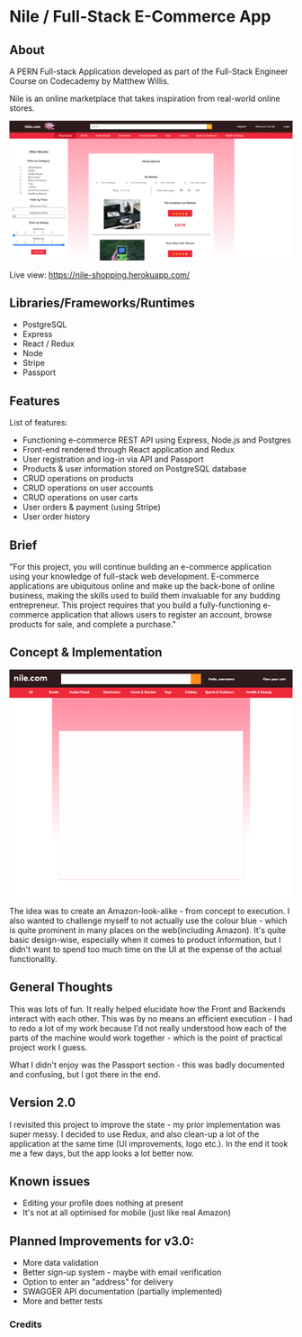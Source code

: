 # Nile / Full-Stack E-Commerce App

## About

A PERN Full-stack Application developed as part of the Full-Stack Engineer Course on Codecademy by Matthew Willis.

Nile is an online marketplace that takes inspiration from real-world online stores.

![alt text](https://github.com/MWillis10231/e-commerce-app/blob/master/client/public/nile.png "Live preview")

Live view: https://nile-shopping.herokuapp.com/

## Libraries/Frameworks/Runtimes
* PostgreSQL
* Express
* React / Redux
* Node
* Stripe
* Passport

## Features

List of features:

* Functioning e-commerce REST API using Express, Node.js and Postgres
* Front-end rendered through React application and Redux
* User registration and log-in via API and Passport
* Products & user information stored on PostgreSQL database
* CRUD operations on products
* CRUD operations on user accounts
* CRUD operations on user carts
* User orders & payment (using Stripe)
* User order history

## Brief

"For this project, you will continue building an e-commerce application using your knowledge of full-stack web development. E-commerce applications are ubiquitous online and make up the back-bone of online business, making the skills used to build them invaluable for any budding entrepreneur. This project requires that you build a fully-functioning e-commerce application that allows users to register an account, browse products for sale, and complete a purchase."

## Concept & Implementation

![alt text](https://github.com/MWillis10231/e-commerce-app/blob/master/client/public/nilePlan.png "Concept")

The idea was to create an Amazon-look-alike - from concept to execution. I also wanted to challenge myself to not actually use the colour blue - which is quite prominent in many places on the web(including Amazon). It's quite basic design-wise, especially when it comes to product information, but I didn't want to spend too much time on the UI at the expense of the actual functionality.

## General Thoughts

This was lots of fun. It really helped elucidate how the Front and Backends interact with each other. This was by no means an efficient execution - I had to redo a lot of my work because I'd not really understood how each of the parts of the machine would work together - which is the point of practical project work I guess. 

What I didn't enjoy was the Passport section - this was badly documented and confusing, but I got there in the end. 

## Version 2.0

I revisited this project to improve the state - my prior implementation was super messy. I decided to use Redux, and also clean-up a lot of the application at the same time (UI improvements, logo etc.). In the end it took me a few days, but the app looks a lot better now.

## Known issues

* Editing your profile does nothing at present
* It's not at all optimised for mobile (just like real Amazon)

## Planned Improvements for v3.0:

* More data validation
* Better sign-up system - maybe with email verification
* Option to enter an "address" for delivery
* SWAGGER API documentation (partially implemented)
* More and better tests

### Credits

